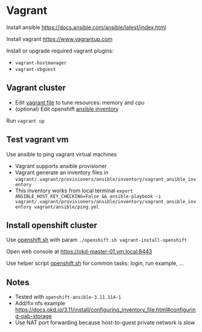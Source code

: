 # Vagrant

Install ansible <https://docs.ansible.com/ansible/latest/index.html>

Install vagrant <https://www.vagrantup.com>

Install or upgrade required vagrant plugins:

- `vagrant-hostmanager`
- `vagrant-vbguest`

## Vagrant cluster

- Edit [vagrant file](./Vagrantfile) to tune resources: memory and cpu
- (optional) Edit openshift [ansible inventory](./ansible/host-3-11-cluster.localhost)

Run `vagrant up`

## Test vagrant vm

Use ansible to ping vagrant virtual machines

- Vagrant supports ansible provisioner
- Vagrant generate an inventory files in `vagrant/.vagrant/provisioners/ansible/inventory/vagrant_ansible_inventory`
- This inventory works from local terminal `export ANSIBLE_HOST_KEY_CHECKING=False && ansible-playbook -i vagrant/.vagrant/provisioners/ansible/inventory/vagrant_ansible_inventory vagrant/ansible/ping.yml`

## Install openshift cluster

Use [openshift.sh](../openshift.sh) with param `./openshift.sh vagrant-install-openshift`

Open web console at <https://okd-master-01.vm.local:8443>

Use helper script [openshift.sh](../openshift.sh) for common tasks: login, run example, ...

## Notes

- Tested with `openshift-ansible-3.11.114-1`
- Add/fix nfs example <https://docs.okd.io/3.11/install/configuring_inventory_file.html#configuring-oab-storage>
- Use NAT port forwarding because host-to-guest private network is slow